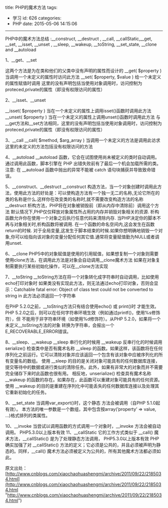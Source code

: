 title: PHP的魔术方法
tags:
  - 学习
id: 626
categories:
  - PHP
date: 2015-05-06 14:15:06
---

PHP中的魔术方法总结 :__construct, __destruct , __call, __callStatic,__get, __set, __isset, __unset , __sleep, __wakeup, __toString, __set_state, __clone and __autoload

1、__get、__set

这两个方法是为在类和他们的父类中没有声明的属性而设计的
__get( $property ) 当调用一个未定义的属性时访问此方法
__set( $property, $value ) 给一个未定义的属性赋值时调用
这里的没有声明包括当使用对象调用时，访问控制为proteced,private的属性（即没有权限访问的属性）

2、__isset、__unset

__isset( $property ) 当在一个未定义的属性上调用isset()函数时调用此方法
__unset( $property ) 当在一个未定义的属性上调用unset()函数时调用此方法
与__get方法和__set方法相同，这里的没有声明包括当使用对象调用时，访问控制为proteced,private的属性（即没有权限访问的属性）

3、__call
__call( $method, $arg_array ) 当调用一个未定义的方法是调用此访求
这里的未定义的方法包括没有权限访问的方法

4、__autoload
__autoload 函数，它会在试图使用尚未被定义的类时自动调用。通过调用此函数，脚本引擎在 PHP 出错失败前有了最后一个机会加载所需的类。
注意: 在 __autoload 函数中抛出的异常不能被 catch 语句块捕获并导致致命错误。

5、__construct、__destruct
__construct 构造方法，当一个对象创建时调用此方法，使用此方法的好处是：可以使构造方法有一个独一无二的名称,无论它所在的类的名称是什么.这样你在改变类的名称时,就不需要改变构造方法的名称
__destruct 析构方法，PHP将在对象被销毁前（即从内存中清除前）调用这个方法
默认情况下,PHP仅仅释放对象属性所占用的内存并销毁对象相关的资源.
析构函数允许你在使用一个对象之后执行任意代码来清除内存.
当PHP决定你的脚本不再与对象相关时,析构函数将被调用.
在一个函数的命名空间内,这会发生在函数return的时候.
对于全局变量,这发生于脚本结束的时候.如果你想明确地销毁一个对象,你可以给指向该对象的变量分配任何其它值.通常将变量赋值勤为NULL或者调用unset.

6、__clone
PHP5中的对象赋值是使用的引用赋值，如果想复制一个对象则需要使用clone方法，在调用此方法是对象会自动调用__clone魔术方法
如果在对象复制需要执行某些初始化操作，可以在__clone方法实现

7、__toString 
__toString方法在将一个对象转化成字符串时自动调用，比如使用echo打印对象时
如果类没有实现此方法，则无法通过echo打印对象，否则会显示：Catchable fatal error: Object of class test could not be converted to string in
此方法必须返回一个字符串

在PHP 5.2.0之前，__toString方法只有结合使用echo() 或 print()时 才能生效。PHP 5.2.0之后，则可以在任何字符串环境生效（例如通过printf()，使用%s修饰符），但 不能用于非字符串环境（如使用%d修饰符）。从PHP 5.2.0，如果将一个未定义__toString方法的对象 转换为字符串，会报出一个E_RECOVERABLE_ERROR错误。

8、__sleep、__wakeup
__sleep 串行化的时候用
__wakeup 反串行化的时候调用
serialize() 检查类中是否有魔术名称 __sleep 的函数。如果这样，该函数将在任何序列化之前运行。它可以清除对象并应该返回一个包含有该对象中应被序列化的所有变量名的数组。
使用 __sleep 的目的是关闭对象可能具有的任何数据库连接，提交等待中的数据或进行类似的清除任务。此外，如果有非常大的对象而并不需要完全储存下来时此函数也很有用。
相反地，unserialize() 检查具有魔术名称 __wakeup 的函数的存在。如果存在，此函数可以重建对象可能具有的任何资源。
使用 __wakeup 的目的是重建在序列化中可能丢失的任何数据库连接以及处理其它重新初始化的任务。

9、__set_state
当调用var_export()时，这个静态 方法会被调用（自PHP 5.1.0起有效）。
本方法的唯一参数是一个数组，其中包含按array(’property’ => value, …)格式排列的类属性。

10、__invoke
当尝试以调用函数的方式调用一个对象时，__invoke 方法会被自动调用。
PHP5.3.0以上版本有效
11、__callStatic
它的工作方式类似于 __call() 魔术方法，__callStatic() 是为了处理静态方法调用，
PHP5.3.0以上版本有效
PHP 确实加强了对 __callStatic() 方法的定义；它必须是公共的，并且必须被声明为静态的。同样，__call() 魔术方法必须被定义为公共的，所有其他魔术方法都必须如此。

原文出处：[http://www.cnblogs.com/xiaochaohuashengmi/archive/2011/09/22/2185034.html](http://www.cnblogs.com/xiaochaohuashengmi/archive/2011/09/22/2185034.html "http://www.cnblogs.com/xiaochaohuashengmi/archive/2011/09/22/2185034.html")